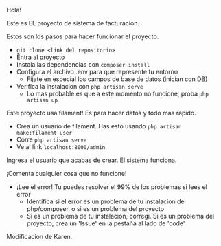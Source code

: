 Hola!

Este es EL proyecto de sistema de facturacion.

Estos son los pasos para hacer funcionar el proyecto:

- `git clone <link del repositorio>`
- Entra al proyecto
- Instala las dependencias con `composer install`
- Configura el archivo .env para que represente tu entorno
    - Fijate en especial los campos de base de datos (inician con DB)
- Verifica la instalacion con `php artisan serve`
    - Lo mas probable es que a este momento no funcione, proba `php artisan up`

Este proyecto usa filament! Es para hacer datos y todo mas rapido.

- Crea un usuario de filament. Has esto usando `php artisan make:filament-user`
- Corre `php artisan serve`
- Ve al link `localhost:8000/admin`

Ingresa el usuario que acabas de crear. 
El sistema funciona. 

¡Comenta cualquier cosa que no funcione!

- ¡Lee el error! Tu puedes resolver el 99% de los problemas si lees el error
    - Identifica si el error es un problema de tu instalacion de php/composer, o si es un problema del proyecto
    - Si es un problema de tu instalacion, corregi. Si es un problema del proyecto, crea un 'Issue' en la pestaña al lado de 'code'

Modificacion de Karen.
